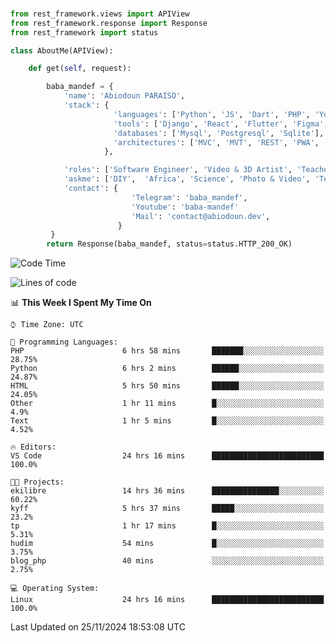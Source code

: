 ###
```python
from rest_framework.views import APIView
from rest_framework.response import Response
from rest_framework import status

class AboutMe(APIView):

    def get(self, request):

        baba_mandef = {
            'name': 'Abiodoun PARAISO',
            'stack': {
                       'languages': ['Python', 'JS', 'Dart', 'PHP', 'Yoruba', 'Fongbe', 'Kreyol', 'French', 'English'],
                       'tools': ['Django', 'React', 'Flutter', 'Figma', 'GIMP', 'Inckscape', 'Kdenlive', 'Blender'],
                       'databases': ['Mysql', 'Postgresql', 'Sqlite'],
                       'architectures': ['MVC', 'MVT', 'REST', 'PWA', 'SPA', 'MicroServices']
                     },

            'roles': ['Software Engineer', 'Video & 3D Artist', 'Teacher', 'Mentor', 'Farmer'],
            'askme': ['DIY',  'Africa', 'Science', 'Photo & Video', 'Tech', 'Agro'],
            'contact': {
                           'Telegram': 'baba_mandef',
                           'Youtube': 'baba-mandef'
                           'Mail': 'contact@abiodoun.dev',
                        }
         }
        return Response(baba_mandef, status=status.HTTP_200_OK)

```                    

<!--START_SECTION:waka-->
![Code Time](http://img.shields.io/badge/Code%20Time-1%2C237%20hrs%2014%20mins-blue)

![Lines of code](https://img.shields.io/badge/From%20Hello%20World%20I%27ve%20Written-424%20Thousand%20lines%20of%20code-blue)

📊 **This Week I Spent My Time On** 

```text
⌚︎ Time Zone: UTC

💬 Programming Languages: 
PHP                      6 hrs 58 mins       ███████░░░░░░░░░░░░░░░░░░   28.75% 
Python                   6 hrs 2 mins        ██████░░░░░░░░░░░░░░░░░░░   24.87% 
HTML                     5 hrs 50 mins       ██████░░░░░░░░░░░░░░░░░░░   24.05% 
Other                    1 hr 11 mins        █░░░░░░░░░░░░░░░░░░░░░░░░   4.9% 
Text                     1 hr 5 mins         █░░░░░░░░░░░░░░░░░░░░░░░░   4.52%

🔥 Editors: 
VS Code                  24 hrs 16 mins      █████████████████████████   100.0%

🐱‍💻 Projects: 
ekilibre                 14 hrs 36 mins      ███████████████░░░░░░░░░░   60.22% 
kyff                     5 hrs 37 mins       █████░░░░░░░░░░░░░░░░░░░░   23.2% 
tp                       1 hr 17 mins        █░░░░░░░░░░░░░░░░░░░░░░░░   5.31% 
hudim                    54 mins             █░░░░░░░░░░░░░░░░░░░░░░░░   3.75% 
blog_php                 40 mins             ░░░░░░░░░░░░░░░░░░░░░░░░░   2.75%

💻 Operating System: 
Linux                    24 hrs 16 mins      █████████████████████████   100.0%

```


 Last Updated on 25/11/2024 18:53:08 UTC
<!--END_SECTION:waka-->
